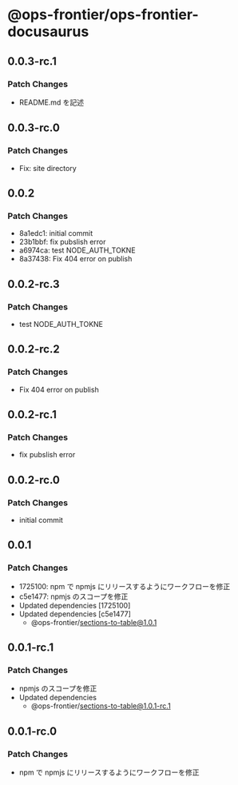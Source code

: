 # @ops-frontier/ops-frontier-docusaurus

## 0.0.3-rc.1

### Patch Changes

-   README.md を記述

## 0.0.3-rc.0

### Patch Changes

-   Fix: site directory

## 0.0.2

### Patch Changes

-   8a1edc1: initial commit
-   23b1bbf: fix pubslish error
-   a6974ca: test NODE_AUTH_TOKNE
-   8a37438: Fix 404 error on publish

## 0.0.2-rc.3

### Patch Changes

-   test NODE_AUTH_TOKNE

## 0.0.2-rc.2

### Patch Changes

-   Fix 404 error on publish

## 0.0.2-rc.1

### Patch Changes

-   fix pubslish error

## 0.0.2-rc.0

### Patch Changes

-   initial commit

## 0.0.1

### Patch Changes

-   1725100: npm で npmjs にリリースするようにワークフローを修正
-   c5e1477: npmjs のスコープを修正
-   Updated dependencies [1725100]
-   Updated dependencies [c5e1477]
    -   @ops-frontier/sections-to-table@1.0.1

## 0.0.1-rc.1

### Patch Changes

-   npmjs のスコープを修正
-   Updated dependencies
    -   @ops-frontier/sections-to-table@1.0.1-rc.1

## 0.0.1-rc.0

### Patch Changes

-   npm で npmjs にリリースするようにワークフローを修正

